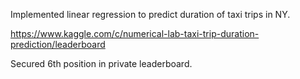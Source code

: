 Implemented linear regression to predict duration of taxi trips in NY.

https://www.kaggle.com/c/numerical-lab-taxi-trip-duration-prediction/leaderboard

Secured 6th position in private leaderboard.
